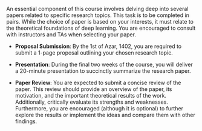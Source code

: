 An essential component of this course involves delving deep into several papers related to specific research topics. This task is to be completed in pairs. While the choice of paper is based on your interests, it must relate to the theoretical foundations of deep learning. You are encouraged to consult with instructors and TAs when selecting your paper.

* **Proposal Submission**: By the 1st of Azar, 1402, you are required to submit a 1-page proposal outlining your chosen research topic.

* **Presentation**: During the final two weeks of the course, you will deliver a 20-minute presentation to succinctly summarize the research paper.

* **Paper Review**: You are expected to submit a concise review of the paper. This review should provide an overview of the paper, its motivation, and the important theoretical results of the work. Additionally, critically evaluate its strengths and weaknesses. Furthermore, you are encouraged (although it is optional) to further explore the results or implement the ideas and compare them with other findings.

